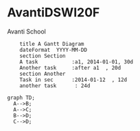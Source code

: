 # AvantiDSWI20F
Avanti School

```mermaid
	title A Gantt Diagram
	dateFormat  YYYY-MM-DD
	section Section
	A task           :a1, 2014-01-01, 30d
	Another task     :after a1  , 20d
	section Another
	Task in sec      :2014-01-12  , 12d
	another task      : 24d
```

```mermaid
graph TD;
  A-->B;
  A-->C;
  B-->D;
  C-->D;
  ```
